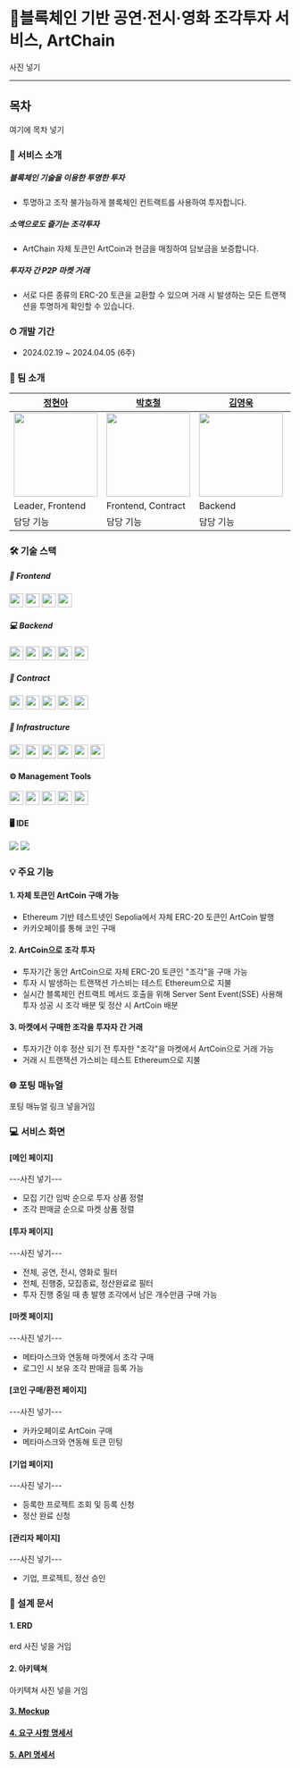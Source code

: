 # 🧩블록체인 기반 공연·전시·영화 조각투자 서비스, ArtChain

사진 넣기

<hr>

## 목차

여기에 목차 넣기

### 📌 서비스 소개

##### 블록체인 기술을 이용한 투명한 투자

- 투명하고 조작 불가능하게 블록체인 컨트랙트를 사용하여 투자합니다.

##### 소액으로도 즐기는 조각투자

- ArtChain 자체 토큰인 ArtCoin과 현금을 매칭하여 담보금을 보증합니다.

##### 투자자 간 P2P 마켓 거래

- 서로 다른 종류의 ERC-20 토큰을 교환할 수 있으며 거래 시 발생하는 모든 트랜잭션을 투명하게 확인할 수 있습니다.

### ⏱ 개발 기간

- 2024.02.19 ~ 2024.04.05 (6주)

### 👥 팀 소개

| [정현아](https://github.com/JHyeon-a)                                                                                          | [박호철](https://github.com/Hocheol18)                                                    | [김영욱](https://github.com/YoungUk0126)                                                  | [허준혁](https://github.com/ComelyU)                                                      | [김승우](https://github.com/DeveloperYard)                                                | [김지은](https://github.com/KuMMii)                                                       |
| ------------------------------------------------------------------------------------------------------------------------------ | ----------------------------------------------------------------------------------------- | ----------------------------------------------------------------------------------------- | ----------------------------------------------------------------------------------------- | ----------------------------------------------------------------------------------------- | ----------------------------------------------------------------------------------------- |
| <img src="https://avatars.githubusercontent.com/u/139304856?v=4cd575a38-8fc4-4470-889b-b920862f2e30" width="150" height="150"> | <img src="https://avatars.githubusercontent.com/u/74571069?v=4" width="150" height="150"> | <img src="https://avatars.githubusercontent.com/u/70872187?v=4" width="150" height="150"> | <img src="https://avatars.githubusercontent.com/u/31150286?v=4" width="150" height="150"> | <img src="https://avatars.githubusercontent.com/u/59395755?v=4" width="150" height="150"> | <img src="https://avatars.githubusercontent.com/u/67823010?v=4" width="150" height="150"> |
| Leader, Frontend                                                                                                               | Frontend, Contract                                                                        | Backend                                                                                   | Backend, CI&CD                                                                            | Contract, CI&CD                                                                           | CI&CD, Front                                                                              |
| 담당 기능                                                                                                                      | 담당 기능                                                                                 | 담당 기능                                                                                 | 담당 기능                                                                                 | 유저 인가.인증                                                                            | 담당 기능                                                                                 |

### 🛠️ 기술 스택

##### 📱 Frontend

<img src="https://img.shields.io/badge/react-61DAFB?style=for-the-badge&logo=react&logoColor=black" width="auto" height="25">
<img src="https://img.shields.io/badge/typescript-3178C6?style=for-the-badge&logo=typescript&logoColor=black" width="auto" height="25">
<img src="https://img.shields.io/badge/chakra ui-319795?style=for-the-badge&logo=chakraui&logoColor=white" width="auto" height="25">
<img src="https://img.shields.io/badge/zustand-A33035?style=for-the-badge&logoColor=white" width="auto" height="25">

##### 💻 Backend

<img src="https://img.shields.io/badge/springboot-6DB33F?style=for-the-badge&logo=springboot&logoColor=white" width="auto" height="25"> 
<img src="https://img.shields.io/badge/SPRING DATA JPA-6DB33F?style=for-the-badge&logoColor=white" width="auto" height="25"> 
<img src="https://img.shields.io/badge/SPRING SECURITY-6DB33F?style=for-the-badge&logo=springsecurity&logoColor=white" width="auto" height="25">
<img src="https://img.shields.io/badge/jwt-000000?style=for-the-badge&logo=jwt&logoColor=white" width="auto" height="25">
<img src="https://img.shields.io/badge/mariadb-003545?style=for-the-badge&logo=mariadb&logoColor=white" width="auto" height="25">

##### 📃 Contract

<img src="https://img.shields.io/badge/web3.js-F16822?style=for-the-badge&logo=web3dotjs&logoColor=white" width="auto" height="25"> 
<img src="https://img.shields.io/badge/openzeppelin-4E5EE4?style=for-the-badge&logo=openzeppelin&logoColor=white" width="auto" height="25">
<img src="https://img.shields.io/badge/solidity-363636?style=for-the-badge&logo=solidity&logoColor=white" width="auto" height="25">
<img src="https://img.shields.io/badge/hardhat-FFF100?style=for-the-badge&logoColor=white" width="auto" height="25"> 
<img src="https://img.shields.io/badge/moralis-1FA6F5?style=for-the-badge&logoColor=white" width="auto" height="25">

##### 🚀 Infrastructure

<img  src="https://img.shields.io/badge/Amazon AWS-232F3E?style=for-the-badge&logo=amazon aws&logoColor=white" width="auto" height="25" />
<img  src="https://img.shields.io/badge/Amazon S3-569A31?style=for-the-badge&logo=amazon s3&logoColor=white" width="auto" height="25" />
<img  src="https://img.shields.io/badge/NGINX-009639?style=for-the-badge&logo=nginx&logoColor=white" width="auto" height="25" />
<img  src="https://img.shields.io/badge/Docker-2496ED?style=for-the-badge&logo=docker&logoColor=white" width="auto" height="25" />
<img  src="https://img.shields.io/badge/Jenkins-D24939?style=for-the-badge&logo=jenkins&logoColor=white" width="auto" height="25" />
<img  src="https://img.shields.io/badge/Ubuntu-E95420?style=for-the-badge&logo=ubuntu&logoColor=white" width="auto" height="25" />

#### ⚙️ Management Tools

<img src="https://img.shields.io/badge/Jira-0052CC?style=for-the-badge&logo=jira&amp;logoColor=white" width="auto" height="25" />
<img src="https://img.shields.io/badge/GitLab-FC6D26?style=for-the-badge&logo=gitlab&logoColor=white" width="auto" height="25" />
<img src="https://img.shields.io/badge/slack-4A154B?style=for-the-badge&logo=slack&logoColor=white" width="auto" height="25" />
<img src="https://img.shields.io/badge/Notion-000000?style=for-the-badge&logo=notion&logoColor=white" width="auto" height="25" />
<img src="https://img.shields.io/badge/Figma-F24E1E?style=for-the-badge&logo=figma&logoColor=white" width="auto" height="25" />

#### 🖥️ IDE

<img src="https://img.shields.io/badge/Visual Studio Code-007ACC?style=for-the-badge&logo=visual studio code&logoColor=white"/>
<img src="https://img.shields.io/badge/IntelliJ-000000?style=for-the-badge&logo=intellij&logoColor=white"/>

### 💡 주요 기능

#### 1. 자체 토큰인 ArtCoin 구매 가능

- Ethereum 기반 테스트넷인 Sepolia에서 자체 ERC-20 토큰인 ArtCoin 발행
- 카카오페이를 통해 코인 구매

#### 2. ArtCoin으로 조각 투자

- 투자기간 동안 ArtCoin으로 자체 ERC-20 토큰인 "조각"을 구매 가능
- 투자 시 발생하는 트랜잭션 가스비는 테스트 Ethereum으로 지불
- 실시간 블록체인 컨트랙트 메서드 호출을 위해 Server Sent Event(SSE) 사용해 투자 성공 시 조각 배분 및 정산 시 ArtCoin 배분

#### 3. 마켓에서 구매한 조각을 투자자 간 거래

- 투자기간 이후 정산 되기 전 투자한 "조각"을 마켓에서 ArtCoin으로 거래 가능
- 거래 시 트랜잭션 가스비는 테스트 Ethereum으로 지불

### 🌐 포팅 매뉴얼

포팅 매뉴얼 링크 넣을거임

### 💻 서비스 화면

#### [메인 페이지]

---사진 넣기---

- 모집 기간 임박 순으로 투자 상품 정렬
- 조각 판매글 순으로 마켓 상품 정렬

#### [투자 페이지]

---사진 넣기---

- 전체, 공연, 전시, 영화로 필터
- 전체, 진행중, 모집종료, 정산완료로 필터
- 투자 진행 중일 때 총 발행 조각에서 남은 개수만큼 구매 가능

#### [마켓 페이지]

---사진 넣기---

- 메타마스크와 연동해 마켓에서 조각 구매
- 로그인 시 보유 조각 판매글 등록 가능

#### [코인 구매/환전 페이지]

---사진 넣기---

- 카카오페이로 ArtCoin 구매
- 메타마스크와 연동해 토큰 민팅

#### [기업 페이지]

---사진 넣기---

- 등록한 프로젝트 조회 및 등록 신청
- 정산 완료 신청

#### [관리자 페이지]

---사진 넣기---

- 기업, 프로젝트, 정산 승인

### 📄 설계 문서

#### 1. ERD

erd 사진 넣을 거임

#### 2. 아키텍쳐

아키텍쳐 사진 넣을 거임

#### [3. Mockup](https://www.figma.com/file/mcMwnFn8rZjF5tIEO6KAAX/Artchain?type=design&node-id=103%3A224&mode=design&t=sOngQjOWEk0p3Tty-1)

#### [4. 요구 사항 명세서](https://trapezoidal-salsa-0b2.notion.site/0065f39dba1a43fba787cbb9b9def18f?pvs=4)

#### [5. API 명세서](https://trapezoidal-salsa-0b2.notion.site/API-67b6402e91494eae8ef749d89f4c8cd3?pvs=4)
